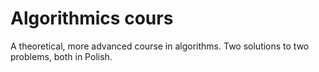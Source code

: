# Algorithmics cours

A theoretical, more advanced course in algorithms. Two solutions to two problems,
both in Polish.
